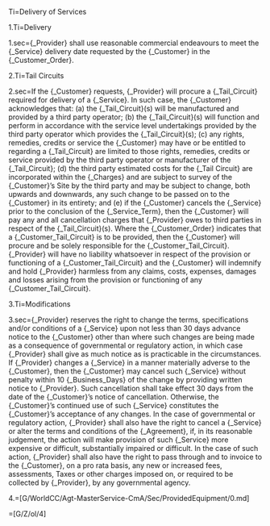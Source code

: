 Ti=Delivery of Services

1.Ti=Delivery

1.sec={_Provider} shall use reasonable commercial endeavours to meet the {_Service} delivery date requested by the {_Customer} in the {_Customer_Order}.

2.Ti=Tail Circuits

2.sec=If the {_Customer} requests, {_Provider} will procure a {_Tail_Circuit} required for delivery of a {_Service}. In such case, the  {_Customer} acknowledges that: (a) the {_Tail_Circuit}(s) will be manufactured and provided by a third party operator; (b) the {_Tail_Circuit}(s) will function and perform in accordance with the service level undertakings provided by the third party operator which provides the {_Tail_Circuit}(s); (c) any rights, remedies, credits or service the {_Customer} may have or be entitled to regarding a {_Tail_Circuit} are limited to those rights, remedies, credits or service provided by the third party operator or manufacturer of the {_Tail_Circuit}; (d) the third party estimated costs for the {_Tail Circuit}  are incorporated within the {_Charges} and are subject to survey of the {_Customer}’s Site by the third party and may be subject to change, both upwards and downwards, any such change to be passed on to the {_Customer} in its entirety; and (e) if the {_Customer} cancels the {_Service} prior to the conclusion of the {_Service_Term}, then the {_Customer} will pay any and all cancellation charges  that {_Provider} owes to third parties in respect of the {_Tail_Circuit}(s). Where the {_Customer_Order} indicates that a {_Customer_Tail_Circuit} is to be provided, then the {_Customer} will procure and be solely responsible for the {_Customer_Tail_Circuit}. {_Provider} will have no liability whatsoever in respect of the provision or functioning of a {_Customer_Tail_Circuit} and the {_Customer} will indemnify and hold {_Provider} harmless from any claims, costs, expenses, damages and losses arising from the provision or functioning of any {_Customer_Tail_Circuit}.

3.Ti=Modifications

3.sec={_Provider} reserves the right to change the terms, specifications and/or conditions of a {_Service} upon not less than 30 days advance notice to the {_Customer} other than where such changes are being made as a consequence of governmental or regulatory action, in which case {_Provider} shall give as much notice as is practicable in the circumstances.  If {_Provider} changes a {_Service} in a manner materially adverse to the  {_Customer}, then the {_Customer} may cancel such {_Service} without penalty within 10 {_Business_Days} of the change by providing written notice to {_Provider}. Such cancellation shall take effect 30 days from the date of the {_Customer}’s notice of cancellation. Otherwise, the {_Customer}’s continued use of such {_Service} constitutes the {_Customer}’s acceptance of any changes. In the case of governmental or regulatory action, {_Provider} shall also have the right to cancel a {_Service} or alter the terms and conditions of the {_Agreement}, if, in its reasonable judgement, the action will make provision of such {_Service} more expensive or difficult, substantially impaired or difficult. In the case of such action, {_Provider} shall also have the right to pass through and to invoice to the {_Customer}, on a pro rata basis, any new or increased fees, assessments, Taxes or other charges imposed on, or required to be collected by {_Provider}, by any governmental agency.

4.=[G/WorldCC/Agt-MasterService-CmA/Sec/ProvidedEquipment/0.md]

=[G/Z/ol/4]